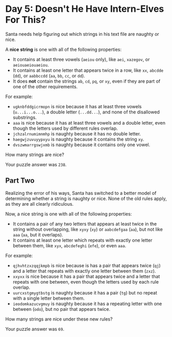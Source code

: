 # Day 5: Doesn't He Have Intern-Elves For This?

Santa needs help figuring out which strings in his text file are naughty or nice.

A **nice string** is one with all of the following properties:

* It contains at least three vowels (`aeiou` only), like `aei`, `xazegov`, or `aeiouaeiouaeiou`.
* It contains at least one letter that appears twice in a row, like `xx`, `abcdde` (`dd`), or `aabbccdd` (`aa`, `bb`, `cc`, or `dd`).
* It does **not** contain the strings `ab`, `cd`, `pq`, or `xy`, even if they are part of one of the other requirements.

For example:

* `ugknbfddgicrmopn` is nice because it has at least three vowels (`u...i...o...`), a double letter (`...dd...`), and none of the disallowed substrings.
* `aaa` is nice because it has at least three vowels and a double letter, even though the letters used by different rules overlap.
* `jchzalrnumimnmhp` is naughty because it has no double letter.
* `haegwjzuvuyypxyu` is naughty because it contains the string `xy`.
* `dvszwmarrgswjxmb` is naughty because it contains only one vowel.

How many strings are nice?

Your puzzle answer was `238`.

## Part Two

Realizing the error of his ways, Santa has switched to a better model of determining whether a string is naughty or nice. None of the old rules apply, as they are all clearly ridiculous.

Now, a nice string is one with all of the following properties:

* It contains a pair of any two letters that appears at least twice in the string without overlapping, like `xyxy` (`xy`) or `aabcdefgaa` (`aa`), but not like `aaa` (`aa`, but it overlaps).
* It contains at least one letter which repeats with exactly one letter between them, like `xyx`, `abcdefeghi` (`efe`), or even `aaa`.

For example:

* `qjhvhtzxzqqjkmpb` is nice because is has a pair that appears twice (`qj`) and a letter that repeats with exactly one letter between them (`zxz`).
* `xxyxx` is nice because it has a pair that appears twice and a letter that repeats with one between, even though the letters used by each rule overlap.
* `uurcxstgmygtbstg` is naughty because it has a pair (`tg`) but no repeat with a single letter between them.
* `ieodomkazucvgmuy` is naughty because it has a repeating letter with one between (`odo`), but no pair that appears twice.

How many strings are nice under these new rules?

Your puzzle answer was `69`.
